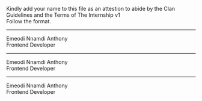 Kindly add your name to this file as an attestion to abide by the Clan Guidelines and the Terms of The Internship v1
<br/> Follow the format.<br/>

---

Emeodi Nnamdi Anthony <br/>
Frontend Developer

---

Emeodi Nnamdi Anthony <br/>
Frontend Developer

---

Emeodi Nnamdi Anthony <br/>
Frontend Developer
